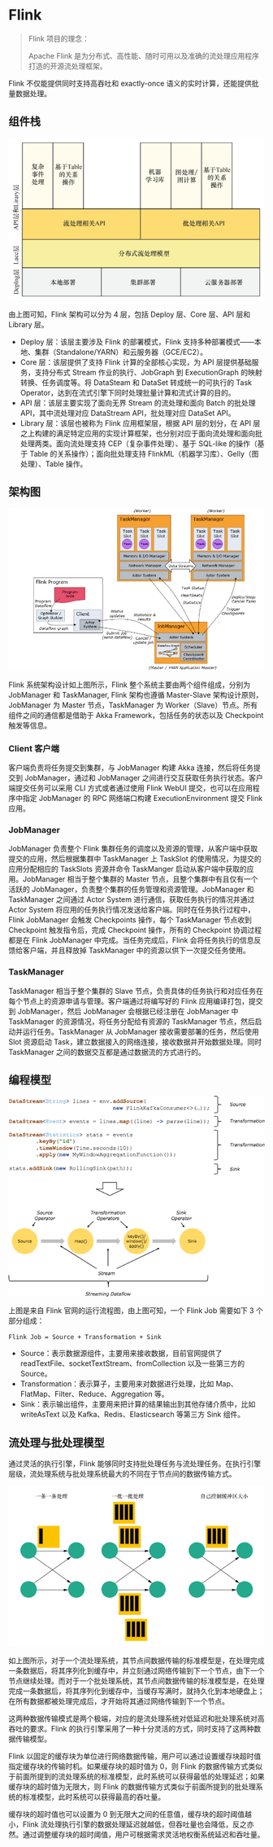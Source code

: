 # Flink

> Flink 项目的理念：
> 
> Apache Flink 是为分布式、高性能、随时可用以及准确的流处理应用程序打造的开源流处理框架。

Flink 不仅能提供同时支持高吞吐和 exactly-once 语义的实时计算，还能提供批量数据处理。

## 组件栈

![image-20201118143106513](images/image-20201118143106513.png)

由上图可知，Flink 架构可以分为 4 层，包括 Deploy 层、Core 层、API 层和 Library 层。

- Deploy 层：该层主要涉及 Flink 的部署模式，Flink 支持多种部署模式——本地、集群（Standalone/YARN）和云服务器（GCE/EC2）。
- Core 层：该层提供了支持 Flink 计算的全部核心实现，为 API 层提供基础服务，支持分布式 Stream 作业的执行、JobGraph 到 ExecutionGraph 的映射转换、任务调度等。将 DataSteam 和 DataSet 转成统一的可执行的 Task Operator，达到在流式引擎下同时处理批量计算和流式计算的目的。
- API 层：该层主要实现了面向无界 Stream 的流处理和面向 Batch 的批处理 API，其中流处理对应 DataStream API，批处理对应 DataSet API。
- Library 层：该层也被称为 Flink 应用框架层，根据 API 层的划分，在 API 层之上构建的满足特定应用的实现计算框架，也分别对应于面向流处理和面向批处理两类。面向流处理支持 CEP（复杂事件处理）、基于 SQL-like 的操作（基于 Table 的关系操作）；面向批处理支持 FlinkML（机器学习库）、Gelly（图处理）、Table 操作。

## 架构图

![img](images/p92UrK.jpg)

Flink 系统架构设计如上图所示，Flink 整个系统主要由两个组件组成，分别为 JobManager 和 TaskManager, Flink 架构也遵循 Master-Slave 架构设计原则， JobManager 为 Master 节点，TaskManager 为 Worker（Slave）节点。所有组件之间的通信都是借助于 Akka Framework，包括任务的状态以及 Checkpoint 触发等信息。

### Client 客户端

客户端负责将任务提交到集群，与 JobManager 构建 Akka 连接，然后将任务提交到 JobManager，通过和 JobManager 之间进行交互获取任务执行状态。客户端提交任务可以采用 CLI 方式或者通过使用 Flink WebUI 提交，也可以在应用程序中指定 JobManager 的 RPC 网络端口构建 ExecutionEnvironment 提交 Flink 应用。

### JobManager

JobManager 负责整个 Flink 集群任务的调度以及资源的管理，从客户端中获取提交的应用，然后根据集群中 TaskManager 上 TaskSlot 的使用情况，为提交的应用分配相应的 TaskSlots 资源并命令 TaskManger 启动从客户端中获取的应用。JobManager 相当于整个集群的 Master 节点，且整个集群中有且仅有一个活跃的 JobManager，负责整个集群的任务管理和资源管理。JobManager 和 TaskManager 之间通过 Actor System 进行通信，获取任务执行的情况并通过 Actor System 将应用的任务执行情况发送给客户端。同时在任务执行过程中，Flink JobManager 会触发 Checkpoints 操作，每个 TaskManager 节点收到 Checkpoint 触发指令后，完成 Checkpoint 操作，所有的 Checkpoint 协调过程都是在 Flink JobManager 中完成。当任务完成后，Flink 会将任务执行的信息反馈给客户端，并且释放掉 TaskManager 中的资源以供下一次提交任务使用。

### TaskManager

TaskManager 相当于整个集群的 Slave 节点，负责具体的任务执行和对应任务在每个节点上的资源申请与管理。客户端通过将编写好的 Flink 应用编译打包，提交到 JobManager，然后 JobManager 会根据已经注册在 JobManager 中 TaskManager 的资源情况，将任务分配给有资源的 TaskManager 节点，然后启动并运行任务。TaskManager 从 JobManager 接收需要部署的任务，然后使用 Slot 资源启动 Task，建立数据接入的网络连接，接收数据并开始数据处理。同时 TaskManager 之间的数据交互都是通过数据流的方式进行的。

## 编程模型

![编程模型](images/05a76220-1589-11ea-8029-776dd26574d8)

上图是来自 Flink 官网的运行流程图，由上图可知，一个 Flink Job 需要如下 3 个部分组成：

```
Flink Job = Source + Transformation + Sink
```

- Source：表示数据源组件，主要用来接收数据，目前官网提供了 readTextFile、socketTextStream、fromCollection 以及一些第三方的 Source。
- Transformation：表示算子，主要用来对数据进行处理，比如 Map、FlatMap、Filter、Reduce、Aggregation 等。
- Sink：表示输出组件，主要用来把计算的结果输出到其他存储介质中，比如 writeAsText 以及 Kafka、Redis、Elasticsearch 等第三方 Sink 组件。

## 流处理与批处理模型

通过灵活的执行引擎，Flink 能够同时支持批处理任务与流处理任务。在执行引擎层级，流处理系统与批处理系统最大的不同在于节点间的数据传输方式。

![image-20201118144101045](images/image-20201118144101045.png)

如上图所示，对于一个流处理系统，其节点间数据传输的标准模型是，在处理完成一条数据后，将其序列化到缓存中，并立刻通过网络传输到下一个节点，由下一个节点继续处理。而对于一个批处理系统，其节点间数据传输的标准模型是，在处理完成一条数据后，将其序列化到缓存中，当缓存写满时，就持久化到本地硬盘上；在所有数据都被处理完成后，才开始将其通过网络传输到下一个节点。

这两种数据传输模式是两个极端，对应的是流处理系统对低延迟和批处理系统对高吞吐的要求。Flink 的执行引擎采用了一种十分灵活的方式，同时支持了这两种数据传输模型。

Flink 以固定的缓存块为单位进行网络数据传输，用户可以通过设置缓存块超时值指定缓存块的传输时机。如果缓存块的超时值为 0，则 Flink 的数据传输方式类似于前面所提到的流处理系统的标准模型，此时系统可以获得最低的处理延迟；如果缓存块的超时值为无限大，则 Flink 的数据传输方式类似于前面所提到的批处理系统的标准模型，此时系统可以获得最高的吞吐量。

缓存块的超时值也可以设置为 0 到无限大之间的任意值，缓存块的超时阈值越小，Flink 流处理执行引擎的数据处理延迟就越低，但吞吐量也会降低，反之亦然。通过调整缓存块的超时阈值，用户可根据需求灵活地权衡系统延迟和吞吐量。